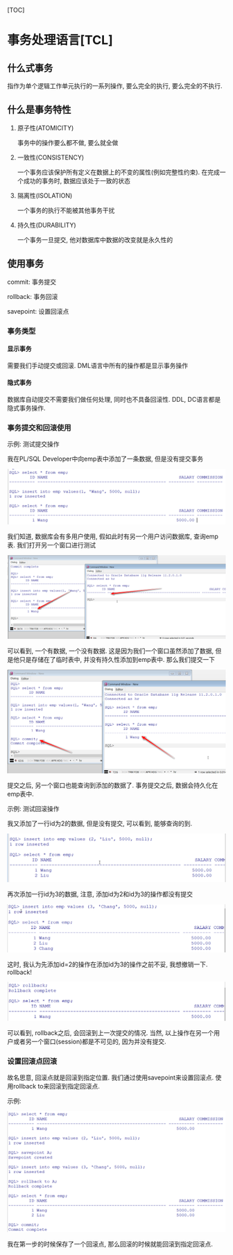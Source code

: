 [TOC]

# 事务处理语言[TCL]

## 什么式事务

指作为单个逻辑工作单元执行的一系列操作, 要么完全的执行, 要么完全的不执行.

## 什么是事务特性

1. 原子性(ATOMICITY)

   事务中的操作要么都不做, 要么就全做

2. 一致性(CONSISTENCY)

   一个事务应该保护所有定义在数据上的不变的属性(例如完整性约束). 在完成一个成功的事务时, 数据应该处于一致的状态

3. 隔离性(ISOLATION)

   一个事务的执行不能被其他事务干扰

4. 持久性(DURABILITY)

   一个事务一旦提交, 他对数据库中数据的改变就是永久性的

## 使用事务

commit: 事务提交

rollback: 事务回滚

savepoint: 设置回滚点

### 事务类型

#### 显示事务

需要我们手动提交或回滚. DML语言中所有的操作都是显示事务操作

#### 隐式事务

数据库自动提交不需要我们做任何处理, 同时也不具备回滚性. DDL, DC语言都是隐式事务操作.

### 事务提交和回滚使用

示例: 测试提交操作

我在PL/SQL Developer中向emp表中添加了一条数据, 但是没有提交事务

![1564627800861](https://raw.githubusercontent.com/jssda/picbed/master/1564627800861.png)

我们知道, 数据库会有多用户使用, 假如此时有另一个用户访问数据库, 查询emp表. 我们打开另一个窗口进行测试

![1564627973502](https://raw.githubusercontent.com/jssda/picbed/master/1564627973502.png)

可以看到, 一个有数据, 一个没有数据. 这是因为我们一个窗口虽然添加了数据, 但是他只是存储在了临时表中, 并没有持久性添加到emp表中. 那么我们提交一下

![1564628082290](https://raw.githubusercontent.com/jssda/picbed/master/1564628082290.png)

提交之后, 另一个窗口也能查询到添加的数据了. 事务提交之后, 数据会持久化在emp表中.

示例: 测试回滚操作

我又添加了一行id为2的数据, 但是没有提交, 可以看到, 能够查询的到. 

![1564628243235](https://raw.githubusercontent.com/jssda/picbed/master/1564628243235.png)

再次添加一行id为3的数据, 注意, 添加id为2和id为3的操作都没有提交

![1564628357064](https://raw.githubusercontent.com/jssda/picbed/master/1564628357064.png)

这时, 我认为先添加id=2的操作在添加id为3的操作之前不妥, 我想撤销一下. rollback!

![1564628474772](https://raw.githubusercontent.com/jssda/picbed/master/1564628474772.png)

可以看到, rollback之后, 会回滚到上一次提交的情况. 当然, 以上操作在另一个用户或者另一个窗口(session)都是不可见的, 因为并没有提交.

### 设置回滚点回滚

故名思意, 回滚点就是回滚到指定位置. 我们通过使用savepoint来设置回滚点. 使用rollback to来回滚到指定回滚点.

示例:

![1564628818466](https://raw.githubusercontent.com/jssda/picbed/master/1564628818466.png)

我在第一步的时候保存了一个回滚点, 那么回滚的时候就能回滚到指定回滚点. 